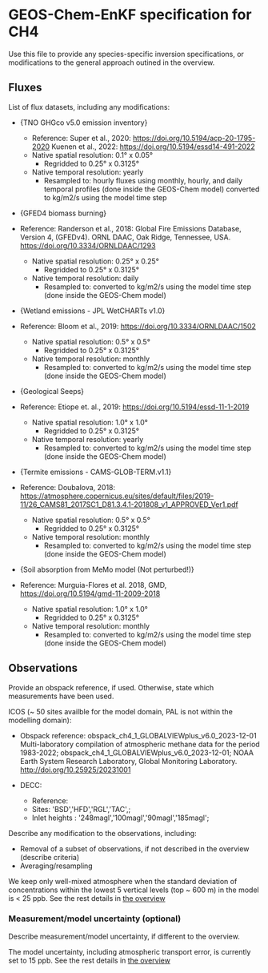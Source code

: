 # GEOS-Chem-EnKF specification for CH4

Use this file to provide any species-specific inversion specifications, or modifications to the general approach outined in the overview.

## Fluxes

List of flux datasets, including any modifications:

- {TNO GHGco v5.0 emission inventory}
  - Reference: Super et al., 2020: https://doi.org/10.5194/acp-20-1795-2020 
               Kuenen et al., 2022: https://doi.org/10.5194/essd14-491-2022
  - Native spatial resolution: 0.1° x 0.05°
    - Regridded to 0.25° x 0.3125° 
  - Native temporal resolution: yearly
    - Resampled to: hourly fluxes using monthly, hourly, and daily temporal profiles (done inside the GEOS-Chem model) 
                    converted to kg/m2/s using the model time step  

- {GFED4 biomass burning}
- Reference: Randerson et al., 2018: Global Fire Emissions Database, Version 4, (GFEDv4). ORNL DAAC, Oak Ridge, Tennessee, USA. https://doi.org/10.3334/ORNLDAAC/1293
  - Native spatial resolution: 0.25° x 0.25°
    - Regridded to 0.25° x 0.3125° 
  - Native temporal resolution: daily 
    - Resampled to: converted to kg/m2/s using the model time step (done inside the GEOS-Chem model)

- {Wetland emissions - JPL WetCHARTs v1.0}
- Reference: Bloom et al., 2019: https://doi.org/10.3334/ORNLDAAC/1502
  - Native spatial resolution: 0.5° x 0.5°
    - Regridded to 0.25° x 0.3125° 
  - Native temporal resolution: monthly 
    - Resampled to: converted to kg/m2/s using the model time step (done inside the GEOS-Chem model)

- {Geological Seeps}
- Reference: Etiope et. al., 2019: https://doi.org/10.5194/essd-11-1-2019
  - Native spatial resolution: 1.0° x 1.0°
    - Regridded to 0.25° x 0.3125° 
  - Native temporal resolution: yearly
    - Resampled to: converted to kg/m2/s using the model time step (done inside the GEOS-Chem model)

- {Termite emissions - CAMS-GLOB-TERM.v1.1}
- Reference: Doubalova, 2018: https://atmosphere.copernicus.eu/sites/default/files/2019-11/26_CAMS81_2017SC1_D81.3.4.1-201808_v1_APPROVED_Ver1.pdf
  - Native spatial resolution: 0.5° x 0.5°
    - Regridded to 0.25° x 0.3125° 
  - Native temporal resolution: monthly
    - Resampled to: converted to kg/m2/s using the model time step (done inside the GEOS-Chem model)

- {Soil absorption from MeMo model (Not perturbed!)}
- Reference: Murguia-Flores et al. 2018, GMD, https://doi.org/10.5194/gmd-11-2009-2018
  - Native spatial resolution: 1.0° x 1.0°
    - Regridded to 0.25° x 0.3125° 
  - Native temporal resolution: monthly 
    - Resampled to: converted to kg/m2/s using the model time step (done inside the GEOS-Chem model)

## Observations

Provide an obspack reference, if used. Otherwise, state which measurements have been used.

 ICOS (~ 50 sites availble for the model domain, PAL is not within the modelling domain):
- Obspack reference:
obspack_ch4_1_GLOBALVIEWplus_v6.0_2023-12-01
Multi-laboratory compilation of atmospheric methane data for the period 1983-2022; obspack_ch4_1_GLOBALVIEWplus_v6.0_2023-12-01; NOAA Earth System Research Laboratory, Global Monitoring Laboratory. http://doi.org/10.25925/20231001

- DECC:
  - Reference:
  - Sites: 'BSD','HFD','RGL','TAC',;
  - Inlet heights : '248magl','100magl','90magl','185magl';

Describe any modification to the observations, including:
- Removal of a subset of observations, if not described in the overview (describe criteria)
- Averaging/resampling

We keep only well-mixed atmosphere when the standard deviation of concentrations within the lowest 5 vertical levels (top ~ 600 m) in the model is < 25 ppb.
See the rest details in [the overview](./overview.md)

### Measurement/model uncertainty (optional)

Describe measurement/model uncertainty, if different to the overview.

The model uncertainty, including atmospheric transport error, is currently set to 15 ppb.
See the rest details in [the overview](./overview.md)  